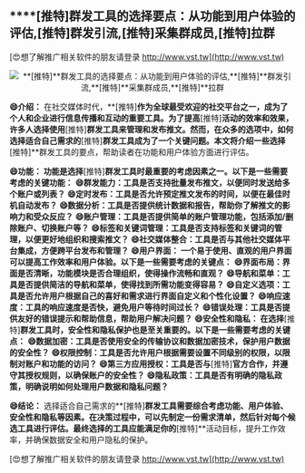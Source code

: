 ## ****[推特]**群发工具的选择要点：从功能到用户体验的评估,**[推特]**群发引流,**[推特]**采集群成员,**[推特]**拉群**

[😍想了解推广相关软件的朋友请登录 http://www.vst.tw](http://www.vst.tw)

 <center><img src="https://vst.tw/MP4/tuiguang/png/7.png" alt="**[推特]**群发工具的选择要点：从功能到用户体验的评估,**[推特]**群发引流,**[推特]**采集群成员,**[推特]**拉群"></center>

**😄介绍：**
在社交媒体时代，**[推特]**作为全球最受欢迎的社交平台之一，成为了个人和企业进行信息传播和互动的重要工具。为了提高**[推特]**活动的效率和效果，许多人选择使用**[推特]**群发工具来管理和发布推文。然而，在众多的选项中，如何选择适合自己需求的**[推特]**群发工具成为了一个关键问题。本文将介绍一些选择**[推特]**群发工具的要点，帮助读者在功能和用户体验方面进行评估。

**😄功能： 功能是选择**[推特]**群发工具时最重要的考虑因素之一。以下是一些需要考虑的关键功能：**
**😄群发能力：工具是否支持批量发布推文，以便同时发送给多个账户或列表？**
**😄定时发布：工具是否允许预定推文发布的时间，以便在最佳时机自动发布？**
**😄数据分析：工具是否提供统计数据和报告，帮助你了解推文的影响力和受众反应？**
**😄账户管理：工具是否提供简单的账户管理功能，包括添加/删除账户、切换账户等？**
**😄标签和关键词管理：工具是否支持标签和关键词的管理，以便更好地组织和搜索推文？**
**😄社交媒体整合：工具是否与其他社交媒体平台集成，方便跨平台发布和管理？**
**😄用户界面： 一个易于使用、直观的用户界面可以提高工作效率和用户体验。以下是一些需要考虑的关键点：**
**😄界面布局：界面是否清晰，功能模块是否合理组织，使得操作流畅和直观？**
**😄导航和菜单：工具是否提供简洁的导航和菜单，使得找到所需功能变得容易？**
**😄自定义选项：工具是否允许用户根据自己的喜好和需求进行界面自定义和个性化设置？**
**😄响应速度：工具的响应速度是否快，避免用户等待时间过长？**
**😄错误处理：工具是否提供友好的错误提示和帮助信息，帮助用户解决问题？**
**😄安全性和隐私： 在选择**[推特]**群发工具时，安全性和隐私保护也是至关重要的。以下是一些需要考虑的关键点：**
**😄数据加密：工具是否使用安全的传输协议和数据加密技术，保护用户数据的安全性？**
**😄权限控制：工具是否允许用户根据需要设置不同级别的权限，以限制对账户和功能的访问？**
**😄第三方应用授权：工具是否与**[推特]**官方合作，并遵守其授权规则，以确保账户的安全性？**
**😄隐私政策：工具是否有明确的隐私政策，明确说明如何处理用户数据和隐私问题？**

**😄结论：**
选择适合自己需求的**[推特]**群发工具需要综合考虑功能、用户体验、安全性和隐私等因素。在决策过程中，可以先制定一份需求清单，然后针对每个候选工具进行评估。最终选择的工具应能满足你的**[推特]**活动目标，提升工作效率，并确保数据安全和用户隐私的保护。

[😍想了解推广相关软件的朋友请登录 http://www.vst.tw](http://www.vst.tw)



